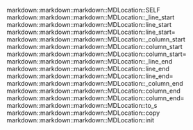 markdown::markdown::markdown::MDLocation::SELF
markdown::markdown::markdown::MDLocation::_line_start
markdown::markdown::markdown::MDLocation::line_start
markdown::markdown::markdown::MDLocation::line_start=
markdown::markdown::markdown::MDLocation::_column_start
markdown::markdown::markdown::MDLocation::column_start
markdown::markdown::markdown::MDLocation::column_start=
markdown::markdown::markdown::MDLocation::_line_end
markdown::markdown::markdown::MDLocation::line_end
markdown::markdown::markdown::MDLocation::line_end=
markdown::markdown::markdown::MDLocation::_column_end
markdown::markdown::markdown::MDLocation::column_end
markdown::markdown::markdown::MDLocation::column_end=
markdown::markdown::markdown::MDLocation::to_s
markdown::markdown::markdown::MDLocation::copy
markdown::markdown::markdown::MDLocation::init